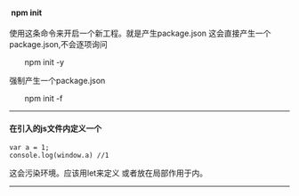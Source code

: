 ####  npm init

使用这条命令来开启一个新工程。就是产生package.json
这会直接产生一个package.json,不会逐项询问

        npm init -y 
 
强制产生一个package.json

        npm init -f

- - -
#### 在引入的js文件内定义一个

    var a = 1;
    console.log(window.a) //1
  
这会污染环境。应该用let来定义  或者放在局部作用于内。

- - -
